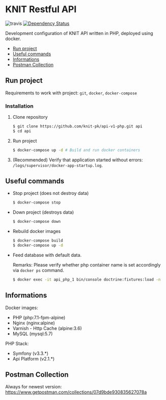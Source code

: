 # KNIT Restful API
![travis](https://api.travis-ci.org/knit-pk/api-v1-php.svg?branch=develop)
[![Dependency Status](https://www.versioneye.com/user/projects/5a70e3ec0fb24f66805a3837/badge.svg?style=flat-square)](https://www.versioneye.com/user/projects/5a70e3ec0fb24f66805a3837)

Development configuration of KNIT API written in PHP, deployed using docker.

- [Run project](#run-project)
- [Useful commands](#useful-commands)
- [Informations](#informations)
- [Postman Collection](#postman-collection)

## Run project
Requirements to work with project: `git`, `docker`, `docker-compose`

### Installation

1. Clone repository
   ```bash
   $ git clone https://github.com/knit-pk/api-v1-php.git api
   $ cd api
   ```
2. Run project
   ```bash
   $ docker-compose up -d # Build and run docker containers
   ```
3. (Recommended) Verify that application started without errors: `/logs/supervisor/docker-app-startup.log`.

## Useful commands

- Stop project (does not destroy data)
    ```bash
    $ docker-compose stop
    ```

- Down project (destroys data)
    ```bash
    $ docker-compose down
    ```

- Rebuild docker images
    ```bash
    $ docker-compose build
    $ docker-compose up -d 
    ```

- Feed database with default data.

  Remarks: Please verify whether php container name is set accordingly via `docker ps` command.
    ```bash
    $ docker exec -it api_php_1 bin/console doctrine:fixtures:load -n
    ```

## Informations
Docker images:
- PHP (php:7.1-fpm-alpine)
- Nginx (nginx:alpine)
- Varnish - Http Cache (alpine:3.6)
- MySQL (mysql:5.7)

PHP Stack:
- Symfony (v3.3.*)
- Api Platform (v2.1.*)

## Postman Collection
Always for newest version:
https://www.getpostman.com/collections/07d9bde930835627078a